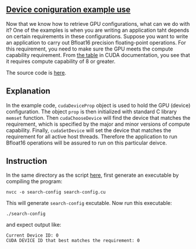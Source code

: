 ## [Device coniguration example use](#intro)
Now that we know how to retrieve GPU configurations, what can we do with it? One of the examples is when you are writing an application taht depends on certain
requirements in these configurations. Suppose you want to write an application to carry out Bfloat16 precision floating-point operations. For this requirement, 
you need to make sure the GPU meets the compute capability requirement. From [the table](https://docs.nvidia.com/cuda/cuda-c-programming-guide/index.html?highlight=compute%20capability#features-and-technical-specifications) in CUDA documentation, you see that it requires compute capability of 8 or greater.

The source code is [here](./search-config.cu).

## Explanation

In the example code, `cudaDeviceProp` object is used to hold the GPU (device) configuration. The object `prop` is then initialized with standard C library `memset` function.
Then `cudaChooseDevice` will find the device that matches the requirement, which is specified by the major and minor versions of compute capability. Finally, `cudaSetDevice` will set the device that matches the requirement for all active host threads. Therefore the application to run Bfloat16 operations will be assured to run on this particular deivce.

## Instruction

In the same directory as the script [here](./search-config.cu), first generate an executable by compiling the program:

```
nvcc -o search-config search-config.cu
```
This will generate `search-config` excutable. Now run this executable:

```
./search-config
```
and expect output like:
```
Current Device ID: 0
CUDA DEVICE ID that best matches the requirement: 0
```